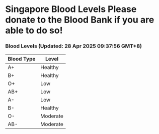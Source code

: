 Singapore Blood Levels
 Please donate to the Blood Bank if you are able to do so!
================================================================================================================================

### Blood Levels (Updated: 28 Apr 2025 09:37:56 GMT+8)
| Blood Type | Level     |
|------------|-----------|
| A+     | Healthy |
| B+     | Healthy |
| O+     | Low |
| AB+     | Low |
| A-     | Low |
| B-     | Healthy |
| O-     | Moderate |
| AB-     | Moderate |

